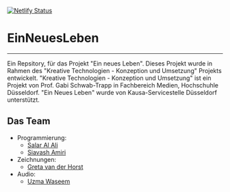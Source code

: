 [![Netlify Status](https://api.netlify.com/api/v1/badges/9dab917e-ba50-4f14-9cde-469dde2bf388/deploy-status)](https://app.netlify.com/sites/einneuesleben/deploys)

# EinNeuesLeben

---

Ein Repsitory, für das Projekt "Ein neues Leben". Dieses Projekt wurde in Rahmen des "Kreative Technologien - Konzeption und Umsetzung" Projekts entwickelt. "Kreative Technologien - Konzeption und Umsetzung" ist ein Projekt von Prof. Gabi Schwab-Trapp in Fachbereich Medien, Hochschuhle Düsseldorf.
"Ein Neues Leben" wurde von Kausa-Servicestelle Düsseldorf unterstützt.

## Das Team
- Programmierung:
  - [Salar Al Ali][salarsEmail]
  - [Siavash Amiri][siavashsEmail]
- Zeichnungen:
  - [Greta van der Horst][gretasEmail]
- Audio:
  - [Uzma Waseem][uzmasEmail]

[salarsEmail]: mailto:salaralali@web.de
[siavashsEmail]: mailto:siavash.amiri345@gmail.com
[gretasEmail]: mailto:greta@vanderhorst.de
[uzmasEmail]: mailto:w.uzma645@live.de
